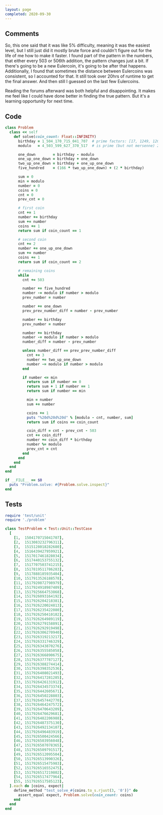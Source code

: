 ```yaml
---
layout: page
completed: 2020-09-30
---
```


## Comments

So, this one said that it was like 5% difficulty, meaning it was the easiest
level, but I still just did it mostly brute force and couldn't figure out for
the life of me how to make it faster.  I found part of the pattern in the
numbers, that either every 503 or 506th addition, the pattern changes just a
bit.  If there's going to be a new Eulercoin, it's going to be after that
happens.  Additionally, I found that sometimes the distance between Eulercoins
was consistent, so I accounted for that.  It still took over 20hrs of runtime
to get the final answer.  And then still I guessed on the last few Eulercoins.

Reading the forums afterward was both helpful and disappointing.  It makes me
feel like I could have done better in finding the true pattern.  But it's a
learning opportunity for next time.

## Code

```ruby
class Problem
  class << self
    def solve(coin_count: Float::INFINITY)
      birthday = 1_504_170_715_041_707  # prime factors: [17, 1249, 12043, 5882353]
      modulo   = 4_503_599_627_370_517  # is prime (but not mersenne) 2 ** 52 + 21

      one_down        = birthday - modulo
      one_up_one_down = birthday + one_down
      two_up_one_down = birthday + one_up_one_down
      five_hundred    = (166 * two_up_one_down) + (2 * birthday)

      sum = 0
      min = modulo
      number = 0
      coins = 0
      cnt = 0
      prev_cnt = 0

      # first coin
      cnt += 1
      number += birthday
      sum += number
      coins += 1
      return sum if coin_count == 1

      # second coin
      cnt += 2
      number += one_up_one_down
      sum += number
      coins += 1
      return sum if coin_count == 2

      # remaining coins
      while
        cnt += 503

        number += five_hundred
        number -= modulo if number > modulo
        prev_number = number

        number += one_down
        prev_prev_number_diff = number - prev_number

        number += birthday
        prev_number = number

        number += birthday
        number -= modulo if number > modulo
        number_diff = number - prev_number

        unless number_diff == prev_prev_number_diff
          cnt += 3
          number += two_up_one_down
          number -= modulo if number > modulo
        end

        if number <= min
          return sum if number == 0
          return sum + 1 if number == 1
          return sum if number == min

          min = number
          sum += number

          coins += 1
          puts "%20d%20d%20d" % [modulo - cnt, number, sum]
          return sum if coins == coin_count

          coin_diff = cnt - prev_cnt - 503
          cnt += coin_diff
          number += coin_diff * birthday
          number %= modulo
          prev_cnt = cnt
        end
      end
    end
  end
end

if __FILE__ == $0
  puts "Problem.solve: #{Problem.solve.inspect}"
end
```

## Tests

```ruby
require 'test/unit'
require './problem'

class TestProblem < Test::Unit::TestCase
  [
    [1,  1504170715041707],
    [2,  1513083232796311],
    [3,  1515128018282680],
    [4,  1516439427959921],
    [5,  1517017461828034],
    [6,  1517440153755132],
    [7,  1517707503741215],
    [8,  1517819511786283],
    [9,  1517888185935404],
    [10, 1517913526188578],
    [11, 1517920872798979],
    [12, 1517924918987409],
    [13, 1517925664753868],
    [14, 1517926093164192],
    [15, 1517926204218381],
    [16, 1517926220024813],
    [17, 1517926235422080],
    [18, 1517926250410182],
    [19, 1517926264989119],
    [20, 1517926279158891],
    [21, 1517926292919498],
    [22, 1517926306270940],
    [23, 1517926319213217],
    [24, 1517926331746329],
    [25, 1517926343870276],
    [26, 1517926355585058],
    [27, 1517926366890675],
    [28, 1517926377787127],
    [29, 1517926388274414],
    [30, 1517926398352536],
    [31, 1517926408021493],
    [32, 1517926417281285],
    [33, 1517926426131912],
    [34, 1517926434573374],
    [35, 1517926442605671],
    [36, 1517926450228803],
    [37, 1517926457442770],
    [38, 1517926464247572],
    [39, 1517926470643209],
    [40, 1517926476629681],
    [41, 1517926482206988],
    [42, 1517926487375130],
    [43, 1517926492134107],
    [44, 1517926496483919],
    [45, 1517926500424566],
    [46, 1517926503956048],
    [47, 1517926507078365],
    [48, 1517926509791517],
    [49, 1517926512095504],
    [50, 1517926513990326],
    [51, 1517926515475983],
    [52, 1517926516552475],
    [53, 1517926517219802],
    [54, 1517926517477964],
    [55, 1517926517585123],
  ].each do |coins, expect|
    define_method "test_solve_#{coins.to_s.rjust(3, '0')}" do
      assert_equal expect, Problem.solve(coin_count: coins)
    end
  end
end
```
